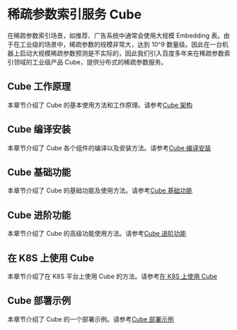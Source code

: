 # 稀疏参数索引服务 Cube

在稀疏参数索引场景，如推荐、广告系统中通常会使用大规模 Embedding 表。由于在工业级的场景中，稀疏参数的规模非常大，达到 10^9 数量级。因此在一台机器上启动大规模稀疏参数预测是不实际的，因此我们引入百度多年来在稀疏参数索引领域的工业级产品 Cube，提供分布式的稀疏参数服务。

## Cube 工作原理

本章节介绍了 Cube 的基本使用方法和工作原理。请参考[Cube 架构]()

## Cube 编译安装

本章节介绍了 Cube 各个组件的编译以及安装方法。请参考[Cube 编译安装]()

## Cube 基础功能

本章节介绍了 Cube 的基础功能及使用方法。请参考[Cube 基础功能]()

## Cube 进阶功能

本章节介绍了 Cube 的高级功能使用方法。请参考[Cube 进阶功能]()

## 在 K8S 上使用 Cube

本章节介绍了在 K8S 平台上使用 Cube 的方法。请参考[在 K8S 上使用 Cube]()

## Cube 部署示例

本章节介绍了 Cube 的一个部署示例。请参考[Cube 部署示例]()